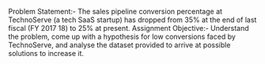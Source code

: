 Problem Statement:- The sales pipeline conversion percentage at TechnoServe (a tech SaaS startup) has dropped
from 35% at the end of last fiscal (FY 2017 18) to 25% at present.
Assignment Objective:- Understand the problem, come up with a hypothesis for low conversions faced by
TechnoServe, and analyse the dataset provided to arrive at possible solutions to increase it.
